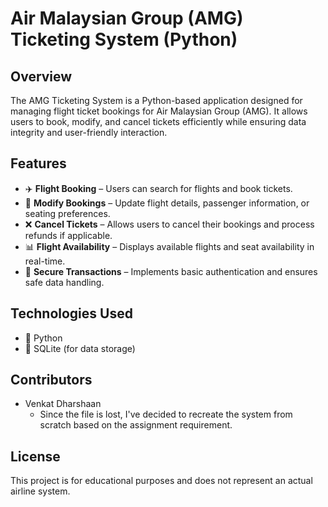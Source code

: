 # Air Malaysian Group (AMG) Ticketing System (Python)

## Overview  
The AMG Ticketing System is a Python-based application designed for managing flight ticket bookings for Air Malaysian Group (AMG). It allows users to book, modify, and cancel tickets efficiently while ensuring data integrity and user-friendly interaction.  

## Features  
- ✈️ **Flight Booking** – Users can search for flights and book tickets.  
- 🔄 **Modify Bookings** – Update flight details, passenger information, or seating preferences.  
- ❌ **Cancel Tickets** – Allows users to cancel their bookings and process refunds if applicable.  
- 📊 **Flight Availability** – Displays available flights and seat availability in real-time.  
- 🔐 **Secure Transactions** – Implements basic authentication and ensures safe data handling.  

## Technologies Used  
- 🐍 Python  
- 📂 SQLite (for data storage)

## Contributors
- Venkat Dharshaan
  - Since the file is lost, I've decided to recreate the system from scratch based on the assignment requirement.

## License
This project is for educational purposes and does not represent an actual airline system.
